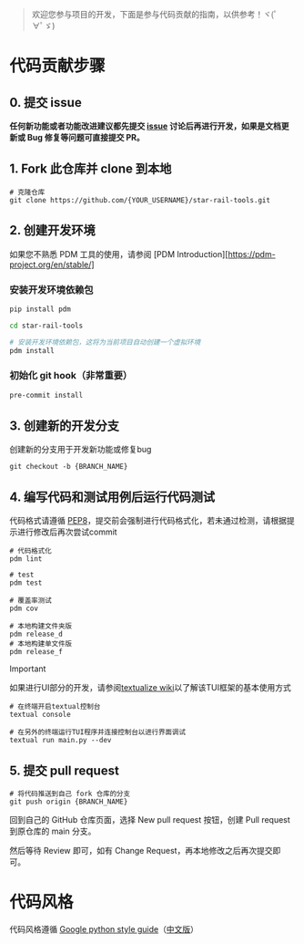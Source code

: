> 欢迎您参与项目的开发，下面是参与代码贡献的指南，以供参考！ヾ(ﾟ∀ﾟゞ)

# 代码贡献步骤

## 0. 提交 issue

**任何新功能或者功能改进建议都先提交 [issue][issues] 讨论后再进行开发，如果是文档更新或 Bug 修复等问题可直接提交 PR。**

## 1. Fork 此仓库并 clone 到本地

```shell
# 克隆仓库
git clone https://github.com/{YOUR_USERNAME}/star-rail-tools.git
```

## 2. 创建开发环境

如果您不熟悉 PDM 工具的使用，请参阅 [PDM Introduction][https://pdm-project.org/en/stable/]

### 安装开发环境依赖包
```bash
pip install pdm

cd star-rail-tools

# 安装开发环境依赖包，这将为当前项目自动创建一个虚拟环境
pdm install
```

### 初始化 git hook（非常重要）

```bash
pre-commit install
```

## 3. 创建新的开发分支

创建新的分支用于开发新功能或修复bug

```shell
git checkout -b {BRANCH_NAME}
```

## 4. 编写代码和测试用例后运行代码测试

代码格式请遵循 [PEP8][pep-8]，提交前会强制进行代码格式化，若未通过检测，请根据提示进行修改后再次尝试commit

```shell
# 代码格式化
pdm lint

# test
pdm test

# 覆盖率测试
pdm cov

# 本地构建文件夹版
pdm release_d
# 本地构建单文件版
pdm release_f
```
> [!IMPORTANT]
> 如果进行UI部分的开发，请参阅[textualize wiki](https://textual.textualize.io/getting_started/)以了解该TUI框架的基本使用方式
> ```shell
> # 在终端开启textual控制台
> textual console
> ```
>
> ```shell
> # 在另外的终端运行TUI程序并连接控制台以进行界面调试
> textual run main.py --dev
> ```

## 5. 提交 pull request

```shell
# 将代码推送到自己 fork 仓库的分支
git push origin {BRANCH_NAME}
```

回到自己的 GitHub 仓库页面，选择 New pull request 按钮，创建 Pull request 到原仓库的 main 分支。

然后等待 Review 即可，如有 Change Request，再本地修改之后再次提交即可。


# 代码风格

代码风格遵循 [Google python style guide][google-style-guide]（[中文版][google-style-guide-cn]）


[issues]: https://github.com/cntvc/star-rail-tools/issues
[poetry]: https://python-poetry.org/docs/
[google-style-guide]: https://google.github.io/styleguide/pyguide.html
[google-style-guide-cn]: https://google-styleguide.readthedocs.io/zh_CN/latest/google-python-styleguide/contents.html
[pep-8]: https://peps.python.org/pep-0008/
